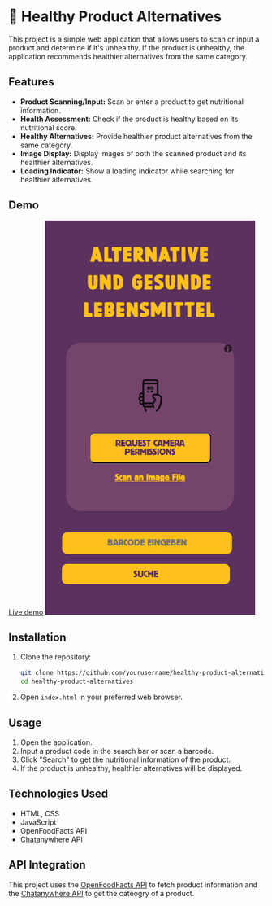 # 🍏 Healthy Product Alternatives

This project is a simple web application that allows users to scan or input a product and determine if it's unhealthy. If the product is unhealthy, the application recommends healthier alternatives from the same category.

## Features

- **Product Scanning/Input:** Scan or enter a product to get nutritional information.
- **Health Assessment:** Check if the product is healthy based on its nutritional score.
- **Healthy Alternatives:** Provide healthier product alternatives from the same category.
- **Image Display:** Display images of both the scanned product and its healthier alternatives.
- **Loading Indicator:** Show a loading indicator while searching for healthier alternatives.

## Demo

[Live demo](https://thetechnikfreak.github.io/alternativfood/) 
![Demo Screenshot](demo.png)

## Installation

1. Clone the repository:
   ```sh
   git clone https://github.com/yourusername/healthy-product-alternatives.git
   cd healthy-product-alternatives
   ```
2. Open `index.html` in your preferred web browser.

## Usage

1. Open the application.
2. Input a product code in the search bar or scan a barcode.
3. Click "Search" to get the nutritional information of the product.
4. If the product is unhealthy, healthier alternatives will be displayed.

## Technologies Used

- HTML, CSS
- JavaScript
- OpenFoodFacts API
- Chatanywhere API


## API Integration

This project uses the [OpenFoodFacts API](https://world.openfoodfacts.org/data) to fetch product information and the [Chatanywhere API](https://github.com/chatanywhere/GPT_API_free) to get the cateogry of a product.